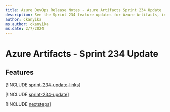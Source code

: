 ```yaml
---
title: Azure DevOps Release Notes - Azure Artifacts Sprint 234 Update
description: See the Sprint 234 feature updates for Azure Artifacts, including next steps.
author: ckanyika
ms.author: ckanyika
ms.date: 2/7/2024
---
```


# Azure Artifacts - Sprint 234 Update

## Features

[!INCLUDE [sprint-234-update-links](../includes/artifacts/sprint-234-update-links.md)]

[!INCLUDE [sprint-234-update](../includes/artifacts/sprint-234-update.md)]

[!INCLUDE [nextsteps](../includes/nextsteps.md)]